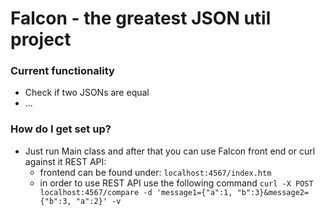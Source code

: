 # Falcon - the greatest JSON util project #

### Current functionality ###

* Check if two JSONs are equal
* ...

### How do I get set up? ###

+ Just run Main class and after that you can use Falcon front end or curl against it REST API:
     * frontend can be found under: `localhost:4567/index.htm`
     * in order to use REST API use the following command `curl -X POST localhost:4567/compare -d 'message1={"a":1, "b":3}&message2={"b":3, "a":2}' -v`